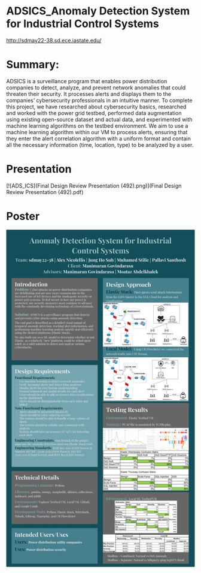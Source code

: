 # ADSICS_Anomaly Detection System for Industrial Control Systems
http://sdmay22-38.sd.ece.iastate.edu/

# Summary:

ADSICS is a surveillance program that enables power distribution companies to detect, analyze, and prevent network anomalies that could threaten their security. It processes alerts and displays them to the companies’ cybersecurity professionals in an intuitive manner. To complete this project, we have researched about cybersecurity basics, researched and worked with the power grid testbed, performed data augmentation using existing open-source dataset and actual data, and experimented with machine learning algorithms on the testbed environment. We aim to use a machine learning algorithm within our VM to process alerts, ensuring that they enter the alert correlation algorithm with a uniform format and contain all the necessary information (time, location, type) to be analyzed by a user. 

# Presentation
[![ADS_ICS](Final Design Review Presentation (492).png)](Final Design Review Presentation (492).pdf)

# Poster
[![ADS_ICS](Final_Poster_SDMAY22_38.jpg)](Final_Poster_SDMAY22_38.pdf)
